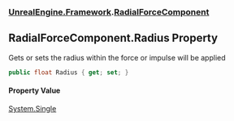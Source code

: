 ### [UnrealEngine.Framework](./UnrealEngine-Framework.md 'UnrealEngine.Framework').[RadialForceComponent](./UnrealEngine-Framework-RadialForceComponent.md 'UnrealEngine.Framework.RadialForceComponent')
## RadialForceComponent.Radius Property
Gets or sets the radius within the force or impulse will be applied  
```csharp
public float Radius { get; set; }
```
#### Property Value
[System.Single](https://docs.microsoft.com/en-us/dotnet/api/System.Single 'System.Single')  
